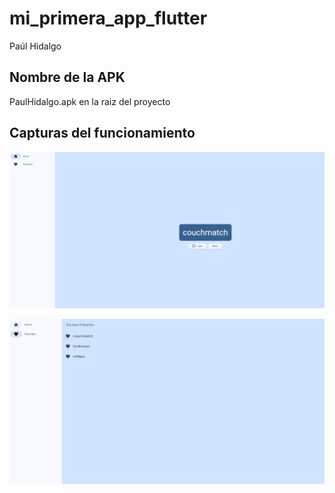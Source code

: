 # mi_primera_app_flutter

Paúl Hidalgo

## Nombre de la APK

PaulHidalgo.apk en la raiz del proyecto

## Capturas del funcionamiento

![alt text](image.png)

![alt text](image-1.png)

